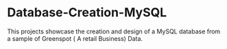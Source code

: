 # Database-Creation-MySQL
This projects showcase the creation and design of a MySQL database from a sample of Greenspot ( A retail Business) Data. 
